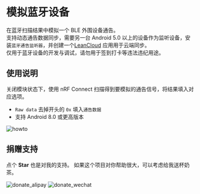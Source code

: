 # 模拟蓝牙设备
在蓝牙扫描结果中模拟一个 BLE 外围设备通告。  
支持动态通告数据同步，需要另一台 Android 5.0 以上的设备作为监听设备，安装`蓝牙通告监听器`，并创建一个[LeanCloud](https://www.leancloud.cn/) 应用用于云端同步。  
仅用于蓝牙设备的开发与调试，请勿用于签到打卡等违法违纪用途。
## 使用说明
关闭模块状态下，使用 nRF Connect 扫描得到要模拟的通告信号，将结果填入对应选项。
* `Raw data` 去掉开头的 `0x` 填入`通告数据`
* 支持 Android 8.0 或更高版本

<img align="center" alt="howto" src="https://github.com/Xposed-Modules-Repo/com.ztc1997.mockbluetoothdevice/raw/main/img/howto.jpg"/>

## 捐赠支持
点个 **Star** 也是对我的支持。
如果这个项目对你帮助很大，可以考虑给我送杯奶茶。

<img align="center" alt="donate_alipay" src="https://github.com/Xposed-Modules-Repo/com.ztc1997.mockbluetoothdevice/raw/main/img/donate_alipay.jpg"/>
<img align="center" alt="donate_wechat" src="https://github.com/Xposed-Modules-Repo/com.ztc1997.mockbluetoothdevice/raw/main/img/img/donate_wechat.jpg"/>
